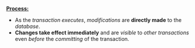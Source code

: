 <u>**Process:**</u>
- As the *transaction executes*, *modifications* are **directly made** to the *database*.
- **Changes take effect immediately** and are *visible* to *other transactions* even *before* the *committing* of the transaction.